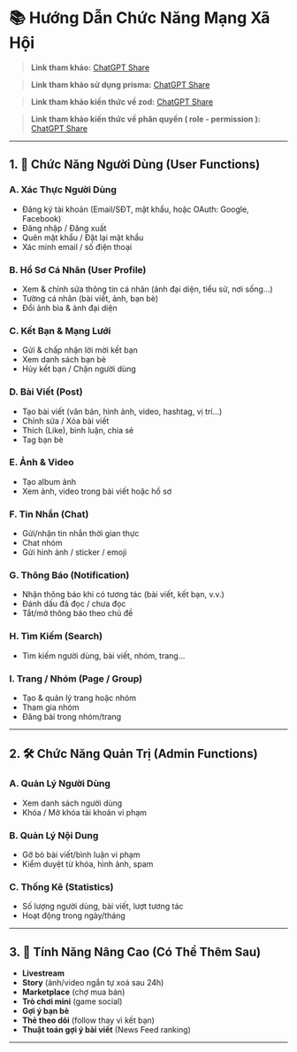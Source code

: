# 📚 Hướng Dẫn Chức Năng Mạng Xã Hội

> **Link tham khảo:** [ChatGPT Share](https://chatgpt.com/share/6841184c-2c08-8008-bf06-200d72a1c928)

> **Link tham khảo sử dụng prisma:** [ChatGPT Share](https://chatgpt.com/share/6841447e-0b68-8008-b0ff-336a6cb2a08e)

> **Link tham khảo kiến thức về zod:** [ChatGPT Share](https://chatgpt.com/share/68429606-8fc4-8008-91ce-8b994d3ce737)

> **Link tham khảo kiến thức về phân quyền ( role - permission ):** [ChatGPT Share](https://chatgpt.com/share/6842966b-7360-8008-9a10-9c36d16f0e6e)

---

## 1. 👤 Chức Năng Người Dùng (User Functions)

### A. Xác Thực Người Dùng
- Đăng ký tài khoản (Email/SĐT, mật khẩu, hoặc OAuth: Google, Facebook)
- Đăng nhập / Đăng xuất
- Quên mật khẩu / Đặt lại mật khẩu
- Xác minh email / số điện thoại

### B. Hồ Sơ Cá Nhân (User Profile)
- Xem & chỉnh sửa thông tin cá nhân (ảnh đại diện, tiểu sử, nơi sống…)
- Tường cá nhân (bài viết, ảnh, bạn bè)
- Đổi ảnh bìa & ảnh đại diện

### C. Kết Bạn & Mạng Lưới
- Gửi & chấp nhận lời mời kết bạn
- Xem danh sách bạn bè
- Hủy kết bạn / Chặn người dùng

### D. Bài Viết (Post)
- Tạo bài viết (văn bản, hình ảnh, video, hashtag, vị trí…)
- Chỉnh sửa / Xóa bài viết
- Thích (Like), bình luận, chia sẻ
- Tag bạn bè

### E. Ảnh & Video
- Tạo album ảnh
- Xem ảnh, video trong bài viết hoặc hồ sơ

### F. Tin Nhắn (Chat)
- Gửi/nhận tin nhắn thời gian thực
- Chat nhóm
- Gửi hình ảnh / sticker / emoji

### G. Thông Báo (Notification)
- Nhận thông báo khi có tương tác (bài viết, kết bạn, v.v.)
- Đánh dấu đã đọc / chưa đọc
- Tắt/mở thông báo theo chủ đề

### H. Tìm Kiếm (Search)
- Tìm kiếm người dùng, bài viết, nhóm, trang...

### I. Trang / Nhóm (Page / Group)
- Tạo & quản lý trang hoặc nhóm
- Tham gia nhóm
- Đăng bài trong nhóm/trang

---

## 2. 🛠️ Chức Năng Quản Trị (Admin Functions)

### A. Quản Lý Người Dùng
- Xem danh sách người dùng
- Khóa / Mở khóa tài khoản vi phạm

### B. Quản Lý Nội Dung
- Gỡ bỏ bài viết/bình luận vi phạm
- Kiểm duyệt từ khóa, hình ảnh, spam

### C. Thống Kê (Statistics)
- Số lượng người dùng, bài viết, lượt tương tác
- Hoạt động trong ngày/tháng

---

## 3. 🚀 Tính Năng Nâng Cao (Có Thể Thêm Sau)

- **Livestream**
- **Story** (ảnh/video ngắn tự xoá sau 24h)
- **Marketplace** (chợ mua bán)
- **Trò chơi mini** (game social)
- **Gợi ý bạn bè**
- **Thẻ theo dõi** (follow thay vì kết bạn)
- **Thuật toán gợi ý bài viết** (News Feed ranking)

---


